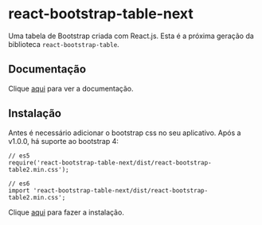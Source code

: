# react-bootstrap-table-next

Uma tabela de Bootstrap criada com React.js. Esta é a próxima geração da biblioteca `react-bootstrap-table`.

## Documentação

Clique [aqui](https://github.com/react-bootstrap-table/react-bootstrap-table2) para ver a documentação.

## Instalação

Antes é necessário adicionar o bootstrap css no seu aplicativo. Após a v1.0.0, há suporte ao bootstrap 4:

```
// es5 
require('react-bootstrap-table-next/dist/react-bootstrap-table2.min.css');

// es6
import 'react-bootstrap-table-next/dist/react-bootstrap-table2.min.css';
```

Clique [aqui](https://www.npmjs.com/package/react-bootstrap-table-next) para fazer a instalação.
